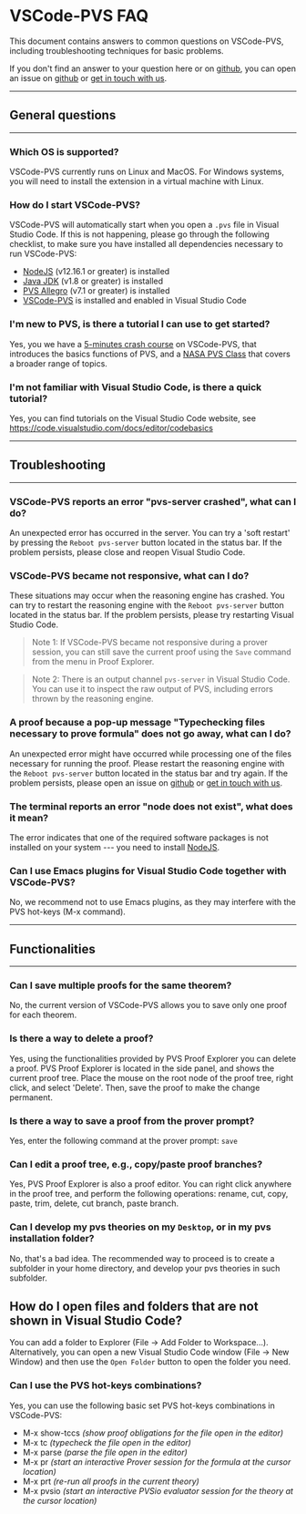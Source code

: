 # VSCode-PVS FAQ
This document contains answers to common questions on VSCode-PVS, including troubleshooting techniques for basic problems.

If you don't find an answer to your question here or on [github](https://github.com/nasa/vscode-pvs/issues), you can open an issue on [github](https://github.com/nasa/vscode-pvs/issues) or [get in touch with us](mailto:paolo.masci@nianet.org).

-------
## **General questions**
-------

### **Which OS is supported?**
VSCode-PVS currently runs on Linux and MacOS. For Windows systems, you will need to install the extension in a virtual machine with Linux.

### **How do I start VSCode-PVS?**
VSCode-PVS will automatically start when you open a `.pvs` file in Visual Studio Code.
If this is not happening, please go through the following checklist, to make sure you have installed all dependencies necessary to run VSCode-PVS:
- [NodeJS](https://nodejs.org/en/download) (v12.16.1 or greater) is installed
- [Java JDK](https://openjdk.java.net) (v1.8 or greater) is installed
- [PVS Allegro](http://www.csl.sri.com/users/owre/drop/pvs-snapshots) (v7.1 or greater) is installed
- [VSCode-PVS](https://github.com/nasa/vscode-pvs) is installed and enabled in Visual Studio Code

### **I'm new to PVS, is there a tutorial I can use to get started?**
Yes, you we have a [5-minutes crash course](TUTORIAL.md) on VSCode-PVS, that introduces the basics functions of PVS, and a [NASA PVS Class](https://shemesh.larc.nasa.gov/PVSClass2012/) that covers a broader range of topics.

### **I'm not familiar with Visual Studio Code, is there a quick tutorial?**
Yes, you can find tutorials on the Visual Studio Code website, see https://code.visualstudio.com/docs/editor/codebasics

-------
## **Troubleshooting**
-------

### **VSCode-PVS reports an error "pvs-server crashed", what can I do?**
An unexpected error has occurred in the server. 
You can try a 'soft restart' by pressing the `Reboot pvs-server` button located in the status bar.
If the problem persists, please close and reopen Visual Studio Code.

### **VSCode-PVS became not responsive, what can I do?**
These situations may occur when the reasoning engine has crashed. You can try to restart the reasoning engine with the `Reboot pvs-server` button located in the status bar. If the problem persists, please try restarting Visual Studio Code.

>Note 1: If VSCode-PVS became not responsive during a prover session, you can still save the current proof using the `Save` command from the menu in Proof Explorer.

>Note 2: There is an output channel `pvs-server` in Visual Studio Code. You can use it to inspect the raw output of PVS, including errors thrown by the reasoning engine.

### **A proof because a pop-up message "Typechecking files necessary to prove formula" does not go away, what can I do?**
An unexpected error might have occurred while processing one of the files necessary for running the proof. Please restart the reasoning engine with the `Reboot pvs-server` button located in the status bar and try again. If the problem persists, please open an issue on [github](https://github.com/nasa/vscode-pvs/issues) or [get in touch with us](mailto:paolo.masci@nianet.org).

### **The terminal reports an error "node does not exist", what does it mean?**
The error indicates that one of the required software packages is not installed on your system --- you need to install [NodeJS](https://nodejs.org/en/download).

### **Can I use Emacs plugins for Visual Studio Code together with VSCode-PVS?**
No, we recommend not to use Emacs plugins, as they may interfere with the PVS hot-keys (M-x command).


-------
## **Functionalities**
-------

### **Can I save multiple proofs for the same theorem?**
No, the current version of VSCode-PVS allows you to save only one proof for each theorem.

### **Is there a way to delete a proof?**
Yes, using the functionalities provided by PVS Proof Explorer you can delete a proof. PVS Proof Explorer is located in the side panel, and shows the current proof tree. Place the mouse on the root node of the proof tree, right click, and select 'Delete'. Then, save the proof to make the change permanent.

### **Is there a way to save a proof from the prover prompt?**
Yes, enter the following command at the prover prompt: `save`

### **Can I edit a proof tree, e.g., copy/paste proof branches?**
Yes, PVS Proof Explorer is also a proof editor. You can right click anywhere in the proof tree, and perform the following operations: rename, cut, copy, paste, trim, delete, cut branch, paste branch.

### **Can I develop my pvs theories on my `Desktop`, or in my pvs installation folder?**
No, that's a bad idea. The recommended way to proceed is to create a subfolder in your home directory, and develop your pvs theories in such subfolder.

## **How do I open files and folders that are not shown in Visual Studio Code?**
You can add a folder to Explorer (File -> Add Folder to Workspace...).
Alternatively, you can open a new Visual Studio Code window (File -> New Window) and then use the `Open Folder` button to open the folder you need. 

### **Can I use the PVS hot-keys combinations?**
Yes, you can use the following basic set PVS hot-keys combinations in VSCode-PVS:
- M-x show-tccs *(show proof obligations for the file open in the editor)*
- M-x tc *(typecheck the file open in the editor)*
- M-x parse *(parse the file open in the editor)*
- M-x pr *(start an interactive Prover session for the formula at the cursor location)*
- M-x prt *(re-run all proofs in the current theory)*
- M-x pvsio *(start an interactive PVSio evaluator session for the theory at the cursor location)*
